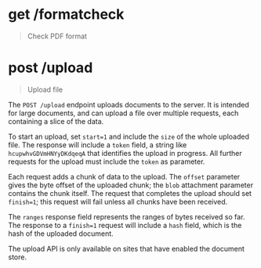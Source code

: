 # get /formatcheck

> Check PDF format


# post /upload

> Upload file

The `POST /upload` endpoint uploads documents to the server. It is intended
for large documents, and can upload a file over multiple requests, each
containing a slice of the data.

To start an upload, set `start=1` and include the `size` of the whole uploaded
file. The response will include a `token` field, a string like
`hcupwhvGDVmHNYyDKdqeqA` that identifies the upload in progress. All further
requests for the upload must include the `token` as parameter.

Each request adds a chunk of data to the upload. The `offset` parameter gives
the byte offset of the uploaded chunk; the `blob` attachment parameter
contains the chunk itself. The request that completes the upload should set
`finish=1`; this request will fail unless all chunks have been received.

The `ranges` response field represents the ranges of bytes received so far.
The response to a `finish=1` request will include a `hash` field, which is the
hash of the uploaded document.

The upload API is only available on sites that have enabled the document
store.
